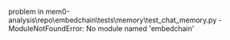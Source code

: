 problem in mem0-analysis\repo\embedchain\tests\memory\test_chat_memory.py - ModuleNotFoundError: No module named 'embedchain'
